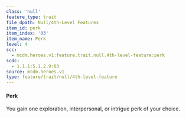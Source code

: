 ```yaml
---
class: 'null'
feature_type: trait
file_dpath: Null/4th-Level Features
item_id: perk
item_index: '03'
item_name: Perk
level: 4
scc:
  - mcdm.heroes.v1:feature.trait.null.4th-level-feature:perk
scdc:
  - 1.1.1:5.1.2.9:03
source: mcdm.heroes.v1
type: feature/trait/null/4th-level-feature
---
```


#### Perk

You gain one exploration, interpersonal, or intrigue perk of your choice.
